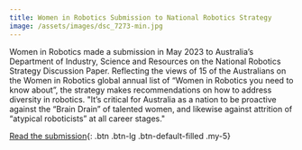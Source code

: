 ```yaml
---
title: Women in Robotics Submission to National Robotics Strategy
image: /assets/images/dsc_7273-min.jpg
---
```

Women in Robotics made a submission in May 2023 to Australia’s Department of Industry, Science and Resources on the National Robotics Strategy Discussion Paper. Reflecting the views of 15 of the Australians on the Women in Robotics global annual list of “Women in Robotics you need to know about”, the strategy makes recommendations on how to address diversity in robotics. "It’s critical for Australia as a nation to be proactive against the “Brain Drain” of talented women, and likewise against attrition of “atypical roboticists” at all career stages."

[Read the submission](https://www.womeninrobotics.org/assets/WiR%20submission%20to%20Australia%20National%20Robotics%20Strategy.pdf){: .btn .btn-lg .btn-default-filled .my-5}
